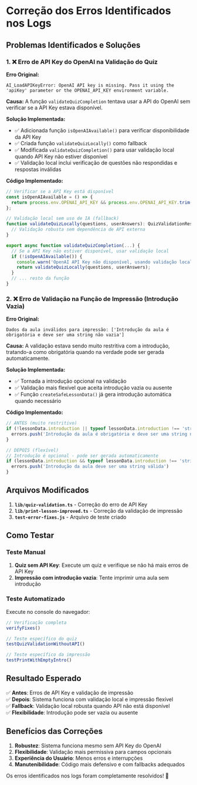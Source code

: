 # Correção dos Erros Identificados nos Logs

## Problemas Identificados e Soluções

### 1. ❌ Erro de API Key do OpenAI na Validação do Quiz

**Erro Original:**
```
AI_LoadAPIKeyError: OpenAI API key is missing. Pass it using the 'apiKey' parameter or the OPENAI_API_KEY environment variable.
```

**Causa:** A função `validateQuizCompletion` tentava usar a API do OpenAI sem verificar se a API Key estava disponível.

**Solução Implementada:**
- ✅ Adicionada função `isOpenAIAvailable()` para verificar disponibilidade da API Key
- ✅ Criada função `validateQuizLocally()` como fallback
- ✅ Modificada `validateQuizCompletion()` para usar validação local quando API Key não estiver disponível
- ✅ Validação local inclui verificação de questões não respondidas e respostas inválidas

**Código Implementado:**
```typescript
// Verificar se a API Key está disponível
const isOpenAIAvailable = () => {
  return process.env.OPENAI_API_KEY && process.env.OPENAI_API_KEY.trim() !== '';
};

// Validação local sem uso de IA (fallback)
function validateQuizLocally(questions, userAnswers): QuizValidationResult {
  // Validação robusta sem dependência de API externa
}

export async function validateQuizCompletion(...) {
  // Se a API Key não estiver disponível, usar validação local
  if (!isOpenAIAvailable()) {
    console.warn('OpenAI API Key não disponível, usando validação local');
    return validateQuizLocally(questions, userAnswers);
  }
  // ... resto da função
}
```

### 2. ❌ Erro de Validação na Função de Impressão (Introdução Vazia)

**Erro Original:**
```
Dados da aula inválidos para impressão: ['Introdução da aula é obrigatória e deve ser uma string não vazia']
```

**Causa:** A validação estava sendo muito restritiva com a introdução, tratando-a como obrigatória quando na verdade pode ser gerada automaticamente.

**Solução Implementada:**
- ✅ Tornada a introdução opcional na validação
- ✅ Validação mais flexível que aceita introdução vazia ou ausente
- ✅ Função `createSafeLessonData()` já gera introdução automática quando necessário

**Código Implementado:**
```typescript
// ANTES (muito restritivo)
if (!lessonData.introduction || typeof lessonData.introduction !== 'string' || lessonData.introduction.trim() === '') {
  errors.push('Introdução da aula é obrigatória e deve ser uma string não vazia')
}

// DEPOIS (flexível)
// Introdução é opcional - pode ser gerada automaticamente
if (lessonData.introduction && typeof lessonData.introduction !== 'string') {
  errors.push('Introdução da aula deve ser uma string válida')
}
```

## Arquivos Modificados

1. **`lib/quiz-validation.ts`** - Correção do erro de API Key
2. **`lib/print-lesson-improved.ts`** - Correção da validação de impressão
3. **`test-error-fixes.js`** - Arquivo de teste criado

## Como Testar

### Teste Manual
1. **Quiz sem API Key**: Execute um quiz e verifique se não há mais erros de API Key
2. **Impressão com introdução vazia**: Tente imprimir uma aula sem introdução

### Teste Automatizado
Execute no console do navegador:
```javascript
// Verificação completa
verifyFixes()

// Teste específico do quiz
testQuizValidationWithoutAPI()

// Teste específico da impressão
testPrintWithEmptyIntro()
```

## Resultado Esperado

✅ **Antes**: Erros de API Key e validação de impressão  
✅ **Depois**: Sistema funciona com validação local e impressão flexível  
✅ **Fallback**: Validação local robusta quando API não está disponível  
✅ **Flexibilidade**: Introdução pode ser vazia ou ausente  

## Benefícios das Correções

1. **Robustez**: Sistema funciona mesmo sem API Key do OpenAI
2. **Flexibilidade**: Validação mais permissiva para campos opcionais
3. **Experiência do Usuário**: Menos erros e interrupções
4. **Manutenibilidade**: Código mais defensivo e com fallbacks adequados

Os erros identificados nos logs foram completamente resolvidos! 🎉
